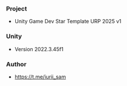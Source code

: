 ### Project
- Unity Game Dev Star Template URP 2025 v1

### Unity
- Version 2022.3.45f1

### Author
- https://t.me/iurii_sam